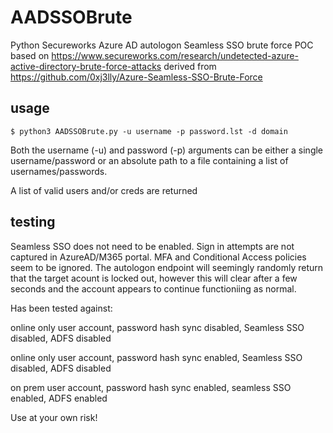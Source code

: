 # AADSSOBrute
Python Secureworks Azure AD autologon Seamless SSO brute force POC based on https://www.secureworks.com/research/undetected-azure-active-directory-brute-force-attacks derived from https://github.com/0xj3lly/Azure-Seamless-SSO-Brute-Force

## usage
```
$ python3 AADSSOBrute.py -u username -p password.lst -d domain
```
Both the username (-u) and password (-p) arguments can be either a single username/password or an absolute path to a file containing a list of usernames/passwords.

A list of valid users and/or creds are returned

## testing
Seamless SSO does not need to be enabled. Sign in attempts are not captured in AzureAD/M365 portal. MFA and Conditional Access policies seem to be ignored. The autologon endpoint will seemingly randomly return that the target acount is locked out, however this will clear after a few seconds and the account appears to continue functioniing as normal.

Has been tested against:

online only user account, password hash sync disabled, Seamless SSO disabled, ADFS disabled

online only user account, password hash sync enabled, Seamless SSO disabled, ADFS disabled

on prem user account, password hash sync enabled, seamless SSO enabled, ADFS enabled

Use at your own risk!
